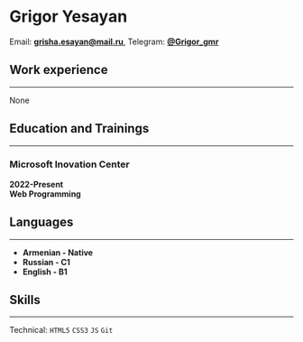 # Grigor Yesayan
Email: **<grisha.esayan@mail.ru>**,  Telegram: **[@Grigor_gmr](https://t.me/Grigor_gmr)**
## Work experience
---
None
## Education and Trainings
---
### Microsoft Inovation Center
**2022-Present  
Web Programming**
## Languages
---
- **Armenian - Native**
- **Russian - C1**
- **English - B1**
## Skills
---
Technical: `HTML5` `CSS3` `JS` `Git`





